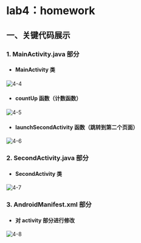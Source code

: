 # lab4：homework
>
## 一、关键代码展示
>
### 1. MainActivity.java 部分
>
- #### MainActivity 类
![4-4](https://github.com/IVY-1999/android_1813066/blob/main/image/lab4/4-4.png)
>
- #### countUp 函数（计数函数）
![4-5](https://github.com/IVY-1999/android_1813066/blob/main/image/lab4/4-5.png)
>
- #### launchSecondActivity 函数（跳转到第二个页面）
![4-6](https://github.com/IVY-1999/android_1813066/blob/main/image/lab4/4-6.png)
>
### 2. SecondActivity.java 部分
- #### SecondActivity 类
![4-7](https://github.com/IVY-1999/android_1813066/blob/main/image/lab4/4-7.png)
>
>
### 3. AndroidManifest.xml 部分
- #### 对 activity 部分进行修改
![4-8](https://github.com/IVY-1999/android_1813066/blob/main/image/lab4/4-8.png)
>
>

